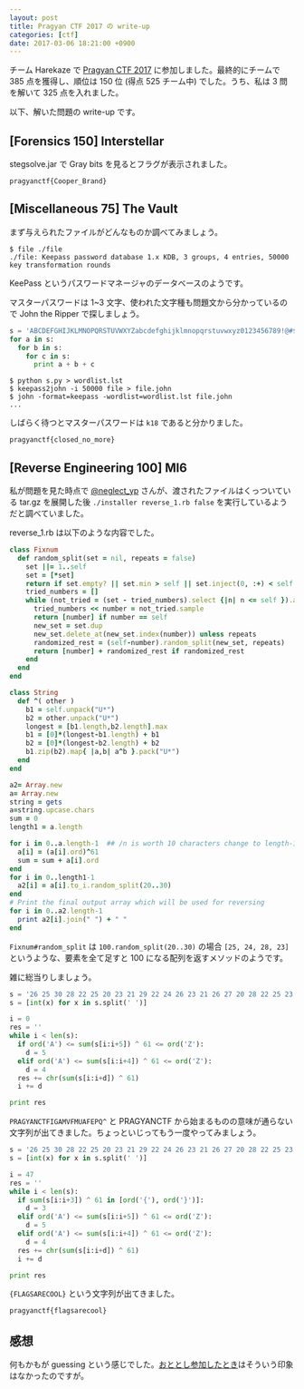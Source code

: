 ```yaml
---
layout: post
title: Pragyan CTF 2017 の write-up
categories: [ctf]
date: 2017-03-06 18:21:00 +0900
---
```


チーム Harekaze で [Pragyan CTF 2017](https://ctf.pragyan.org/home) に参加しました。最終的にチームで 385 点を獲得し、順位は 150 位 (得点 525 チーム中) でした。うち、私は 3 問を解いて 325 点を入れました。

以下、解いた問題の write-up です。

## [Forensics 150] Interstellar

stegsolve.jar で Gray bits を見るとフラグが表示されました。

```
pragyanctf{Cooper_Brand}
```

## [Miscellaneous 75] The Vault

まず与えられたファイルがどんなものか調べてみましょう。

```
$ file ./file
./file: Keepass password database 1.x KDB, 3 groups, 4 entries, 50000 key transformation rounds
```

KeePass というパスワードマネージャのデータベースのようです。

マスターパスワードは 1~3 文字、使われた文字種も問題文から分かっているので John the Ripper で探しましょう。

```python
s = 'ABCDEFGHIJKLMNOPQRSTUVWXYZabcdefghijklmnopqrstuvwxyz0123456789!@#$%^&*'
for a in s:
  for b in s:
    for c in s:
      print a + b + c
```

```
$ python s.py > wordlist.lst
$ keepass2john -i 50000 file > file.john
$ john -format=keepass -wordlist=wordlist.lst file.john
...
```

しばらく待つとマスターパスワードは `k18` であると分かりました。

```
pragyanctf{closed_no_more}
```

## [Reverse Engineering 100] MI6

私が問題を見た時点で [@neglect_yp](https://twitter.com/neglect_yp) さんが、渡されたファイルはくっついている tar.gz を展開した後 `./installer reverse_1.rb false` を実行しているようだと調べていました。

reverse_1.rb は以下のような内容でした。

```ruby
class Fixnum
  def random_split(set = nil, repeats = false)
    set ||= 1..self
    set = [*set]
    return if set.empty? || set.min > self || set.inject(0, :+) < self
    tried_numbers = []
    while (not_tried = (set - tried_numbers).select {|n| n <= self }).any?
      tried_numbers << number = not_tried.sample
      return [number] if number == self
      new_set = set.dup
      new_set.delete_at(new_set.index(number)) unless repeats
      randomized_rest = (self-number).random_split(new_set, repeats)
      return [number] + randomized_rest if randomized_rest
    end
  end
end

class String
  def ^( other )
    b1 = self.unpack("U*")
    b2 = other.unpack("U*")
    longest = [b1.length,b2.length].max
    b1 = [0]*(longest-b1.length) + b1
    b2 = [0]*(longest-b2.length) + b2
    b1.zip(b2).map{ |a,b| a^b }.pack("U*")
  end
end

a2= Array.new
a= Array.new
string = gets
a=string.upcase.chars
sum = 0
length1 = a.length

for i in 0..a.length-1  ## /n is worth 10 characters change to length-1 at the end
  a[i] = (a[i].ord)^61
  sum = sum + a[i].ord
end
for i in 0..length1-1
  a2[i] = a[i].to_i.random_split(20..30)
end
# Print the final output array which will be used for reversing
for i in 0..a2.length-1
  print a2[i].join(" ") + " "
end
```

`Fixnum#random_split` は `100.random_split(20..30)` の場合 `[25, 24, 28, 23]` というような、要素を全て足すと 100 になる配列を返すメソッドのようです。

雑に総当りしましょう。

```python
s = '26 25 30 28 22 25 20 23 21 29 22 24 26 23 21 26 27 20 28 22 25 23 30 29 23 28 24 20 21 26 25 20 23 27 23 29 25 22 23 26 27 29 24 23 30 21 25 24 26 20 24 22 21 30 26 20 25 24 21 23 27 29 26 22 20 21 23 22 30 26 29 26 28 27 22 20 27 29 26 30 28 27 26 23 29 21 22 25 27 24 21 29 25 24 20 25 23 22 30 28 27 29 25 20 24 21 23 20 23 21 29 26'
s = [int(x) for x in s.split(' ')]

i = 0
res = ''
while i < len(s):
  if ord('A') <= sum(s[i:i+5]) ^ 61 <= ord('Z'):
    d = 5
  elif ord('A') <= sum(s[i:i+4]) ^ 61 <= ord('Z'):
    d = 4
  res += chr(sum(s[i:i+d]) ^ 61)
  i += d

print res
```

`PRAGYANCTFIGAMVFMUAFEPQ^` と PRAGYANCTF から始まるものの意味が通らない文字列が出てきました。ちょっといじってもう一度やってみましょう。

```python
s = '26 25 30 28 22 25 20 23 21 29 22 24 26 23 21 26 27 20 28 22 25 23 30 29 23 28 24 20 21 26 25 20 23 27 23 29 25 22 23 26 27 29 24 23 30 21 25 24 26 20 24 22 21 30 26 20 25 24 21 23 27 29 26 22 20 21 23 22 30 26 29 26 28 27 22 20 27 29 26 30 28 27 26 23 29 21 22 25 27 24 21 29 25 24 20 25 23 22 30 28 27 29 25 20 24 21 23 20 23 21 29 26'
s = [int(x) for x in s.split(' ')]

i = 47
res = ''
while i < len(s):
  if sum(s[i:i+3]) ^ 61 in [ord('{'), ord('}')]:
    d = 3
  elif ord('A') <= sum(s[i:i+5]) ^ 61 <= ord('Z'):
    d = 5
  elif ord('A') <= sum(s[i:i+4]) ^ 61 <= ord('Z'):
    d = 4
  res += chr(sum(s[i:i+d]) ^ 61)
  i += d

print res
```

`{FLAGSARECOOL}` という文字列が出てきました。

```
pragyanctf{flagsarecool}
```

## 感想

何もかもが guessing という感じでした。[おととし参加したとき](2015-02-26-pragyan.html)はそういう印象はなかったのですが。

